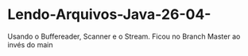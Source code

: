 # Lendo-Arquivos-Java-26-04-
Usando o Buffereader, Scanner e o Stream. Ficou no Branch Master ao invés do main
